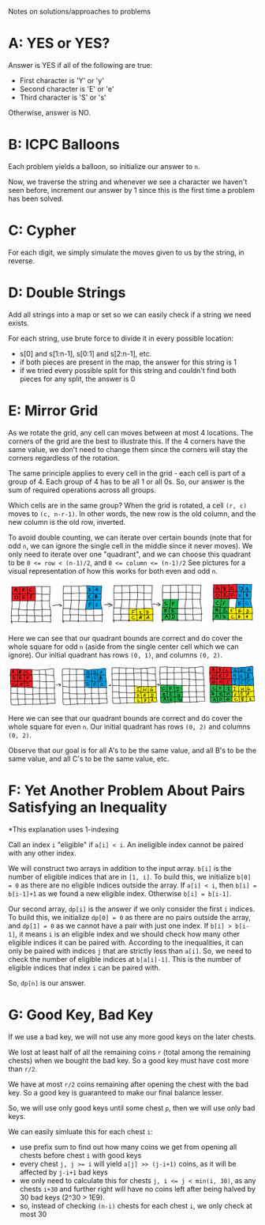 Notes on solutions/approaches to problems

# A: YES or YES?
Answer is YES if all of the following are true:
- First character is 'Y' or 'y'
- Second character is 'E' or 'e'
- Third character is 'S' or 's'

Otherwise, answer is NO.

# B: ICPC Balloons
Each problem yields a balloon, so initialize our answer to `n`.

Now, we traverse the string and whenever we see a character we haven't seen before, increment our answer by 1 since this is the first time a problem has been solved.

# C: Cypher
For each digit, we simply simulate the moves given to us by the string, in reverse.

# D: Double Strings
Add all strings into a map or set so we can easily check if a string we need exists.

For each string, use brute force to divide it in every possible location:
- s[0] and s[1:n-1], s[0:1] and s[2:n-1], etc.
- if both pieces are present in the map, the answer for this string is 1
- if we tried every possible split for this string and couldn't find both pieces for any split, the answer is 0

# E: Mirror Grid
As we rotate the grid, any cell can moves between at most 4 locations. The corners of the grid are the best to illustrate this. If the 4 corners have the same value, we don't need to change them since the corners will stay the corners regardless of the rotation.

The same principle applies to every cell in the grid - each cell is part of a group of 4. Each group of 4 has to be all 1 or all 0s. So, our answer is the sum of required operations across all groups.

Which cells are in the same group? When the grid is rotated, a cell `(r, c)` moves to `(c, n-r-1)`. In other words, the new row is the old column, and the new column is the old row, inverted.

To avoid double counting, we can iterate over certain bounds (note that for odd `n`, we can ignore the single cell in the middle since it never moves). We only need to iterate over one "quadrant", and we can choose this quadrant to be `0 <= row < (n-1)/2`, and `0 <= column <= (n-1)/2` See pictures for a visual representation of how this works for both even and odd `n`.

![image info](images/1703E1.png)

Here we can see that our quadrant bounds are correct and do cover the whole square for odd `n` (aside from the single center cell which we can ignore). Our initial quadrant has rows `(0, 1)`, and columns `(0, 2)`.

![image info](images/1703E2.png)

Here we can see that our quadrant bounds are correct and do cover the whole square for even `n`. Our initial quadrant has rows `(0, 2)` and columns `(0, 2)`.

Observe that our goal is for all A's to be the same value, and all B's to be the same value, and all C's to be the same value, etc. 

# F: Yet Another Problem About Pairs Satisfying an Inequality
*This explanation uses 1-indexing

Call an index `i` "eligible" if `a[i] < i`. An ineligible index cannot be paired with any other index.

We will construct two arrays in addition to the input array. `b[i]` is the number of eligible indices that are in `[1, i]`. To build this, we initialize `b[0] = 0` as there are no eligible indices outside the array. 
If `a[i] < i`, then `b[i] = b[i-1]+1` as we found a new eligible index.
Otherwise `b[i] = b[i-1]`.

Our second array, `dp[i]` is the answer if we only consider the first `i` indices. To build this, we initialize `dp[0] = 0` as there are no pairs outside the array, and `dp[1] = 0` as we cannot have a pair with just one index.
If `b[i] > b[i-1]`, it means `i` is an eligible index and we should check how many other eligible indices it can be paired with. According to the inequalities, it can only be paired with indices `j` that are strictly less than `a[i]`. So, we need to check the number of eligible indices at `b[a[i]-1]`. This is the number of eligible indices that index `i` can be paired with.

So, `dp[n]` is our answer.

# G: Good Key, Bad Key
If we use a bad key, we will not use any more good keys on the later chests.

We lost at least half of all the remaining coins `r` (total among the remaining chests) when we bought the bad key. 
So a good key must have cost more than `r/2`.

We have at most `r/2` coins remaining after opening the chest with the bad key. So a good key is guaranteed to make our final balance lesser.

So, we will use only good keys until some chest `p`, then we will use only bad keys.

We can easily simluate this for each chest `i`:
- use prefix sum to find out how many coins we get from opening all chests before chest `i` with good keys
- every chest `j, j >= i` will yield `a[j] >> (j-i+1)` coins, as it will be affected by `j-i+1` bad keys
 - we only need to calculate this for chests `j, i <= j < min(i, 30)`, as any chests `i+30` and further right will have no coins left after being halved by 30 bad keys (2^30 > 1E9). 
 - so, instead of checking `(n-i)` chests for each chest `i`, we only check at most 30
